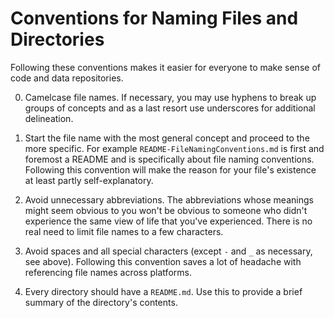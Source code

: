# Conventions for Naming Files and Directories
Following these conventions makes it easier for everyone to make sense of code and data repositories.

0.	Camelcase file names. If necessary, you may use hyphens to break up groups of concepts and as a last resort use underscores for additional delineation.

1.	Start the file name with the most general concept and proceed to the more specific. For example `README-FileNamingConventions.md` is first and foremost a README and is specifically about file naming conventions. Following this convention will make the reason for your file's existence at least partly self-explanatory.

2.	Avoid unnecessary abbreviations. The abbreviations whose meanings might seem obvious to you won't be obvious to someone who didn't experience the same view of life that you've experienced. There is no real need to limit file names to a few characters. 

3.	Avoid spaces and all special characters (except `-` and `_` as necessary, see above). Following this convention saves a lot of headache with referencing file names across platforms.

4.	Every directory should have a `README.md`. Use this to provide a brief summary of the directory's contents.
